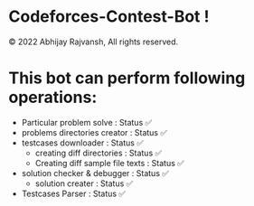 # Codeforces-Contest-Bot !

© 2022 Abhijay Rajvansh, All rights reserved.

# This bot can perform following operations:

- Particular problem solve             : Status ✅
- problems directories creator         : Status ✅
- testcases downloader                 : Status ✅
    - creating diff directories        : Status ✅
    - Creating diff sample file texts  : Status ✅
- solution checker & debugger          : Status ✅
    - solution creater                 : Status ✅
- Testcases Parser                     : Status ✅